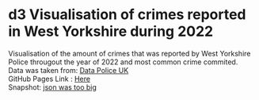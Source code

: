 # d3 Visualisation of crimes reported in West Yorkshire during 2022
Visualisation of the amount of crimes that was reported by West Yorkshire Police througout the year of 2022 and most common crime commited.<br>
Data was taken from:   <a href='https://data.police.uk/' target='_blank'>Data Police UK</a><br>
GitHub Pages Link : <a href='https://rjaranas.github.io/2022-wy-crime-visuals/' target='_blank'>Here </a><br>
Snapshot: <a href='https://imgur.com/a/yZ1DN70' target='_blank'>json was too big </a>
